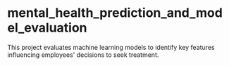 # mental_health_prediction_and_model_evaluation
This project evaluates machine learning models to identify key features influencing employees' decisions to seek treatment. 
